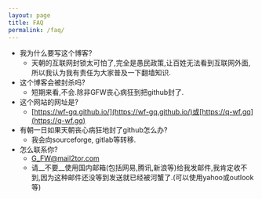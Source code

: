 ```yaml
---
layout: page
title: FAQ
permalink: /faq/
---
```


* 我为什么要写这个博客?  
  * 天朝的互联网封锁太可怕了,完全是愚民政策,让百姓无法看到互联网外面,所以我认为我有责任为大家普及一下翻墙知识.  
* 这个博客会被封杀吗?  
  * 短期来看,不会.除非GFW丧心病狂到把github封了.  
* 这个网站的网址是?  
  * [https://wf-gq.github.io/](https://wf-gq.github.io/)或[https://q-wf.gq](https://q-wf.gq)  
* 有朝一日如果天朝丧心病狂地封了github怎么办?  
  * 我会向sourceforge, gitlab等转移.  
* 怎么联系你?  
  * [G_FW@mail2tor.com](mailto:G_FW@mail2tor.com)  
  * 请__不要__使用国内邮箱(包括网易,腾讯,新浪等)给我发邮件,我肯定收不到,因为这种邮件还没等到发送就已经被河蟹了.(可以使用yahoo或outlook等)
